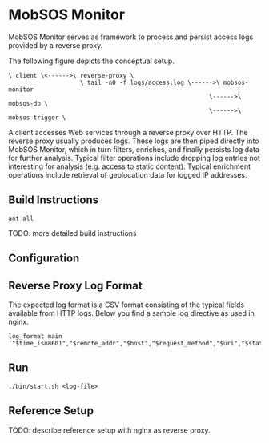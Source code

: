 MobSOS Monitor
==

MobSOS Monitor serves as framework to process and persist access logs provided by a reverse proxy.

The following figure depicts the conceptual setup.

```
\ client \<------>\ reverse-proxy \
                    \ tail -n0 -f logs/access.log \------>\ mobsos-monitor 
                                                        \------>\ mobsos-db \
                                                        \------>\ mobsos-trigger \
```

A client accesses Web services through a reverse proxy over HTTP. The reverse proxy usually produces logs. These logs are then piped directly into MobSOS Monitor, which in turn filters, enriches, and finally persists log data for further analysis. Typical filter operations include dropping log entries not interesting for analysis (e.g. access to static content). Typical enrichment operations include retrieval of geolocation data for logged IP addresses. 

## Build Instructions

```
ant all
```

TODO: more detailed build instructions

## Configuration

## Reverse Proxy Log Format

The expected log format is a CSV format consisting of the typical fields available from HTTP logs. Below you find a sample log directive as used in nginx. 

```
log_format main '"$time_iso8601","$remote_addr","$host","$request_method","$uri","$status","$http_referer","$http_user_agent","$request_length","$bytes_sent","$request_time","$args",';
```

## Run

```
./bin/start.sh <log-file>
```

## Reference Setup

TODO: describe reference setup with nginx as reverse proxy.


